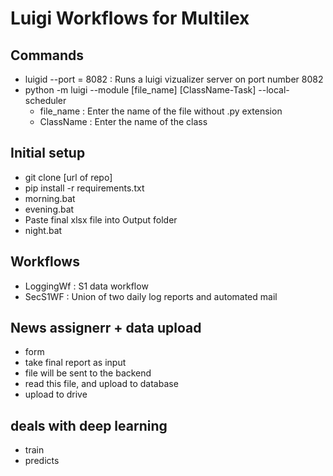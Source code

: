 # Luigi Workflows for Multilex

## Commands

- luigid --port = 8082 : Runs a luigi vizualizer server on port number 8082
- python -m luigi --module [file_name] [ClassName-Task] --local-scheduler
  - file_name : Enter the name of the file without .py extension
  - ClassName : Enter the name of the class

## Initial setup

- git clone [url of repo]
- pip install -r requirements.txt
- morning.bat
- evening.bat
- Paste final xlsx file into Output folder
- night.bat

## Workflows

- LoggingWf : S1 data workflow
- SecS1WF : Union of two daily log reports and automated mail

## News assignerr + data upload

- form
- take final report as input
- file will be sent to the backend
- read this file, and upload to database
- upload to drive

## deals with deep learning

- train
- predicts

